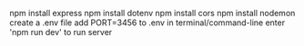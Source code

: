 npm install express
npm install dotenv
npm install cors
npm install nodemon
create a .env file
add PORT=3456 to .env
in terminal/command-line enter 'npm run dev' to run server

